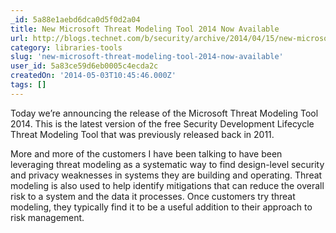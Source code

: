```yaml
---
_id: 5a88e1aebd6dca0d5f0d2a04
title: New Microsoft Threat Modeling Tool 2014 Now Available
url: http://blogs.technet.com/b/security/archive/2014/04/15/new-microsoft-threat-modeling-tool-2014-now-available.aspx
category: libraries-tools
slug: 'new-microsoft-threat-modeling-tool-2014-now-available'
user_id: 5a83ce59d6eb0005c4ecda2c
createdOn: '2014-05-03T10:45:46.000Z'
tags: []
---
```


Today we’re announcing the release of the Microsoft Threat Modeling Tool 2014. This is the latest version of the free Security Development Lifecycle Threat Modeling Tool that was previously released back in 2011.

More and more of the customers I have been talking to have been leveraging threat modeling as a systematic way to find design-level security and privacy weaknesses in systems they are building and operating. Threat modeling is also used to help identify mitigations that can reduce the overall risk to a system and the data it processes. Once customers try threat modeling, they typically find it to be a useful addition to their approach to risk management.  
